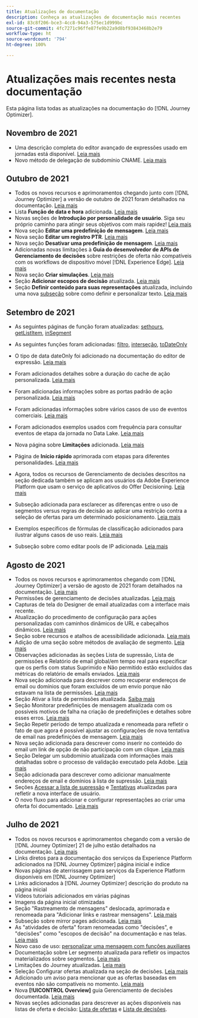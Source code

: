 ```yaml
---
title: Atualizações de documentação
description: Conheça as atualizações de documentação mais recentes
exl-id: 83c8f206-bce3-4cc8-94a3-575ec1d999bc
source-git-commit: 4fc7271c96ffe87fe9b22a9d8bf93843468b2e79
workflow-type: ht
source-wordcount: '794'
ht-degree: 100%

---
```


# Atualizações mais recentes nesta documentação

Esta página lista todas as atualizações na documentação do [!DNL Journey Optimizer].


## Novembro de 2021

* Uma descrição completa do editor avançado de expressões usado em jornadas está disponível. [Leia mais](building-journeys/expression/expressionadvanced.md)
* Novo método de delegação de subdomínio CNAME. [Leia mais](configuration/delegate-subdomain.md#cname-subdomain-delegation)

## Outubro de 2021

* Todos os novos recursos e aprimoramentos chegando junto com [!DNL Journey Optimizer] a versão de outubro de 2021 foram detalhados na documentação. [Leia mais](release-notes.md)
* Lista **Função de data e hora** adicionada. [Leia mais](personalization/functions/dates.md)
* Novas seções de **Introdução por personalidade de usuário**. Siga seu próprio caminho para atingir seus objetivos com mais rapidez! [Leia mais](quick-start.md)
* Nova seção **Editar uma predefinição de mensagem**. [Leia mais](configuration/message-presets.md#edit-message-preset)
* Nova seção **Editar um registro PTR**. [Leia mais](configuration/ptr-records.md#edit-ptr-record)
* Nova seção **Desativar uma predefinição de mensagem**. [Leia mais](configuration/message-presets.md#edit-message-preset#deactivate-preset)
* Adicionadas novas limitações à **Guia do desenvolvedor de APIs de Gerenciamento de decisões** sobre restrições de oferta não compatíveis com os workflows de dispositivo móvel [!DNL Experience Edge]. [Leia mais](offers/api-reference/offers-api/personalized-offers/create.md#limitations)
* Nova seção **Criar simulações**. [Leia mais](offers/offer-activities/simulation.md)
* Seção **Adicionar escopos de decisão** atualizada. [Leia mais](offers/offer-activities/create-offer-activities.md#add-decision-scopes)
* Seção **Definir conteúdo para suas representações** atualizada, incluindo uma nova [subseção](offers/offer-library/creating-personalized-offers.md#custom-text) sobre como definir e personalizar texto. [Leia mais](offers/offer-library/creating-personalized-offers.md#content)

## Setembro de 2021

* As seguintes páginas de função foram atualizadas: [sethours](building-journeys/functions/functionsethours.md), [getListItem](building-journeys/functions/functiongetlistitem.md), [inSegment](building-journeys/functions/functioninsegment.md)

* As seguintes funções foram adicionadas: [filtro](building-journeys/functions/functionfilter.md), [interseção](building-journeys/functions/functionintersect.md), [toDateOnly](building-journeys/functions/functiontodateonly.md)

* O tipo de data dateOnly foi adicionado na documentação do editor de expressão. [Leia mais](building-journeys/expression/data-types.md)

* Foram adicionados detalhes sobre a duração do cache de ação personalizada. [Leia mais](datasource/external-data-sources.md#section_wjp_nl5_nhb)

* Foram adicionadas informações sobre as portas padrão de ação personalizada. [Leia mais](action/about-custom-action-configuration.md#url-configuration)

* Foram adicionadas informações sobre vários casos de uso de eventos comerciais. [Leia mais](event/about-creating-business.md#multiple-business-events)

* Foram adicionados exemplos usados com frequência para consultar eventos de etapa da jornada no Data Lake. [Leia mais](reports/query-examples.md)

* Nova página sobre **Limitações** adicionada. [Leia mais](limitations.md)

* Página de **Início rápido** aprimorada com etapas para diferentes personalidades. [Leia mais](quick-start.md)

* Agora, todos os recursos de Gerenciamento de decisões descritos na seção dedicada também se aplicam aos usuários da Adobe Experience Platform que usam o serviço de aplicativos do Offer Decisioning. [Leia mais](offers/get-started/starting-offer-decisioning.md)

* Subseção adicionada para esclarecer as diferenças entre o uso de segmentos versus regras de decisão ao aplicar uma restrição contra a seleção de ofertas para um determinado posicionamento. [Leia mais](offers/offer-activities/create-offer-activities.md#segments-vs-decision-rules)

* Exemplos específicos de fórmulas de classificação adicionados para ilustrar alguns casos de uso reais. [Leia mais](offers/offer-library/create-ranking-formulas.md#ranking-formula-examples)

* Subseção sobre como editar pools de IP adicionada. [Leia mais](configuration/ip-pools.md#edit-ip-pool)

## Agosto de 2021

* Todos os novos recursos e aprimoramentos chegando com [!DNL Journey Optimizer] a versão de agosto de 2021 foram detalhados na documentação. [Leia mais](release-notes.md)
* Permissões de gerenciamento de decisões atualizadas. [Leia mais](administration/ootb-product-profiles.md)
* Capturas de tela do Designer de email atualizadas com a interface mais recente.
* Atualização do procedimento de configuração para ações personalizadas com caminhos dinâmicos de URL e cabeçalhos dinâmicos. [Leia mais](action/about-custom-action-configuration.md#url-configuration)
* Seção sobre recursos e atalhos de acessibilidade adicionada. [Leia mais](user-interface.md#accessibility)
* Adição de uma seção sobre métodos de avaliação de segmento. [Leia mais](segment/about-segments.md#evaluation-method-in-journey-optimizer)
* Observações adicionadas às seções Lista de supressão, Lista de permissões e Relatório de email global/em tempo real para especificar que os perfis com status Suprimido e Não permitido estão excluídos das métricas do relatório de emails enviados. [Leia mais](reports/email-global-report.md)
* Nova seção adicionada para descrever como recuperar endereços de email ou domínios que foram excluídos de um envio porque não estavam na lista de permissões. [Leia mais](allow-list.md#reporting)
* Seção Ativar a lista de permissões atualizada. [Saiba mais](allow-list.md#enable-allow-list)
* Seção Monitorar predefinições de mensagem atualizada com os possíveis motivos de falha na criação de predefinições e detalhes sobre esses erros. [Leia mais](configuration/message-presets.md#monitor-message-presets)
* Seção Repetir período de tempo atualizada e renomeada para refletir o fato de que agora é possível ajustar as configurações de nova tentativa de email nas predefinições de mensagem. [Leia mais](configuration/retries.md#retry-duration)
* Nova seção adicionada para descrever como inserir no conteúdo do email um link de opção de não participação com um clique. [Leia mais](message-tracking.md#one-click-opt-out-link)
* Seção Delegar um subdomínio atualizada com informações mais detalhadas sobre o processo de validação executado pela Adobe. [Leia mais](configuration/delegate-subdomain.md#subdomain-validation)
* Seção adicionada para descrever como adicionar manualmente endereços de email e domínios à lista de supressão. [Leia mais](configuration/manage-suppression-list.md#add-addresses-and-domains)
* Seções [Acessar a lista de supressão](configuration/manage-suppression-list.md#access-suppression-list) e [Tentativas](configuration/retries.md) atualizadas para refletir a nova interface de usuário.
* O novo fluxo para adicionar e configurar representações ao criar uma oferta foi documentado. [Leia mais](offers/offer-library/creating-personalized-offers.md#representations)


## Julho de 2021

* Todos os novos recursos e aprimoramentos chegando com a versão de [!DNL Journey Optimizer] 21 de julho estão detalhados na documentação. [Leia mais](release-notes.md)
* Links diretos para a documentação dos serviços da Experience Platform adicionados na [!DNL Journey Optimizer] página inicial e índice
* Novas páginas de aterrissagem para serviços da Experience Platform disponíveis em [!DNL Journey Optimizer]
* Links adicionados à [!DNL Journey Optimizer] descrição do produto na página inicial
* Vídeos tutoriais adicionados em várias páginas
* Imagens da página inicial otimizadas
* Seção &quot;Rastreamento de mensagens&quot; deslocada, aprimorada e renomeada para &quot;Adicionar links e rastrear mensagens&quot;. [Leia mais](message-tracking.md)
* Subseção sobre mirror pages adicionada. [Leia mais](message-tracking.md#mirror-page)
* As &quot;atividades de oferta&quot; foram renomeadas como &quot;decisões&quot;, e &quot;decisões&quot; como &quot;escopos de decisão&quot; na documentação e nas telas. [Leia mais](offers/get-started/starting-offer-decisioning.md)
* Novo caso de uso: [personalizar uma mensagem com funções auxiliares](personalization/personalization-use-case-helper-functions.md)
* Documentação sobre Ler segmento atualizada para refletir os impactos materializados sobre segmentos. [Leia mais](building-journeys/read-segment.md)
* Limitações do Journey atualizadas. [Leia mais](limitations.md)
* Seleção Configurar ofertas atualizada na seção de decisões. [Leia mais](offers/offer-activities/configure-offer-selection.md)
* Adicionado um aviso para mencionar que as ofertas baseadas em eventos não são compatíveis no momento. [Leia mais](offers/offer-library/creating-personalized-offers.md#eligibility)
* Nova **[!UICONTROL Overview]** guia Gerenciamento de decisões documentada. [Leia mais](offers/get-started/user-interface.md#overview)
* Novas seções adicionadas para descrever as ações disponíveis nas listas de oferta e decisão: [Lista de ofertas](offers/offer-library/creating-personalized-offers.md#offer-list) e [Lista de decisões](offers/offer-activities/create-offer-activities.md#decision-list).
